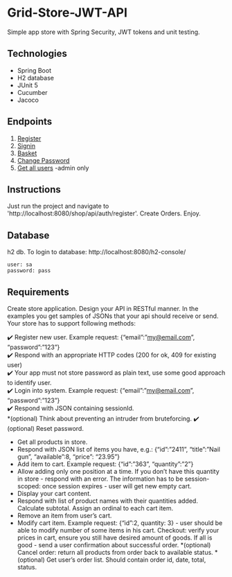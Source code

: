 # Grid-Store-JWT-API
Simple app store with Spring Security, JWT tokens and unit testing.

## Technologies
* Spring Boot
* H2 database
* JUnit 5
* Cucumber
* Jacoco

## Endpoints
1. [Register](http://localhost:8080/shop/api/auth/register)
2. [Signin](http://localhost:8080/shop/api/authenticate)
3. [Basket](http://localhost:8080/shop/api/auth/all)
4. [Change Password](http://localhost:8080/shop/api/auth/change-password")
5. [Get all users](http://localhost:8080/shop/api/auth/all) -admin only

## Instructions
Just run the project and navigate to 'http://localhost:8080/shop/api/auth/register'. Create Orders. Enjoy.

## Database
h2 db. To login to database: http://localhost:8080/h2-console/
```
user: sa
password: pass
```

## Requirements

Create store application. Design your API in RESTful manner. In the examples you get samples of JSONs that your api should receive or send. 
Your store has to support following methods: 

:heavy_check_mark:  Register new user. Example request: {“email”:”my@email.com”, “password”:”123”} </br>
:heavy_check_mark:  Respond with an appropriate HTTP codes (200 for ok, 409 for existing user) </br>
:heavy_check_mark:  Your app must not store password as plain text, use some good approach to identify user. </br>
:heavy_check_mark:  Login into system. Example request: {“email”:”my@email.com”, “password”:”123”} </br>
:heavy_check_mark:  Respond with JSON containing sessionId. </br>
*(optional) Think about preventing an intruder from bruteforcing. 
:heavy_check_mark:  (optional) Reset password.
- Get all products in store.
- Respond with JSON list of items you have, e.g.: 
{“id”:”2411”, “title”:”Nail gun”, “available”:8, “price”: “23.95”} 
- Add item to cart. Example request: {“id”:”363”, “quantity”:”2”}
- Allow adding only one position at a time. If you don’t have this quantity in store - respond with an error. The information has to be session-scoped: once session expires - user will get new empty cart.
- Display your cart content.
- Respond with list of product names with their quantities added. Calculate subtotal. Assign an ordinal to each cart item. 
- Remove an item from user’s cart.
- Modify cart item. Example request: {“id”:2, quantity: 3} - user should be able to modify number of some items in his cart.
Checkout: verify your prices in cart, ensure you still have desired amount of goods. If all is good - send a user confirmation about successful order. 
*(optional) Cancel order: return all products from order back to available status. 
*(optional) Get user’s order list. Should contain order id, date, total, status.

